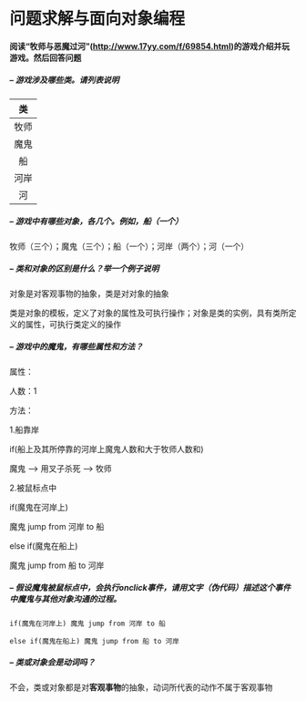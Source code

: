 # 问题求解与面向对象编程

#### 阅读“牧师与恶魔过河”(http://www.17yy.com/f/69854.html)的游戏介绍并玩游戏。然后回答问题 

##### – 游戏涉及哪些类。请列表说明 

|类 |
|:-:|
|牧师|
|魔鬼|
|船|
|河岸|
|河|

##### – 游戏中有哪些对象，各几个。例如，船（一个） 

牧师（三个）；魔鬼（三个）；船（一个）；河岸（两个）；河（一个）

##### – 类和对象的区别是什么？举一个例子说明

对象是对客观事物的抽象，类是对对象的抽象

类是对象的模板，定义了对象的属性及可执行操作；对象是类的实例，具有类所定义的属性，可执行类定义的操作


##### – 游戏中的魔鬼，有哪些属性和方法？ 

属性：

人数：1

方法：

1.船靠岸

if(船上及其所停靠的河岸上魔鬼人数和大于牧师人数和)

魔鬼 ——> 用叉子杀死 ——> 牧师

2.被鼠标点中

if(魔鬼在河岸上) 

魔鬼 jump from 河岸 to 船 

else if(魔鬼在船上) 

魔鬼 jump from 船 to 河岸


##### – 假设魔鬼被鼠标点中，会执行onclick事件，请用文字（伪代码）描述这个事件中魔鬼与其他对象沟通的过程。 

```
if(魔鬼在河岸上) 魔鬼 jump from 河岸 to 船 

else if(魔鬼在船上) 魔鬼 jump from 船 to 河岸
```

##### – 类或对象会是动词吗？

不会，类或对象都是对**客观事物**的抽象，动词所代表的动作不属于客观事物